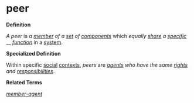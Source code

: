# peer

**Definition**

_A peer_ is _a_ [_member_](member.md) _of a_ [_set_](set.md) _of_ [_components_](component.md) which _equally_ [_share_](share.md) _a_ [_specific_](specific.md) __ [_function_](function.md) in a [system](system.md).

**Specialized Definition**

Within specific [social](social.md) [contexts](context.md), _peers_ are [_agents_](https://github.com/gcassel/Modular-Organization-Terminology/blob/master/terms/agent.md) _who have the same_ [_rights_](https://github.com/gcassel/Modular-Organization-Terminology/blob/master/terms/right.md) _and_ [_responsibilities_](https://github.com/gcassel/Modular-Organization-Terminology/blob/master/terms/responsibility.md).

**Related Terms**

[_member-agent_](https://github.com/gcassel/Modular-Organization-Terminology/blob/master/terms/member-agent.md)
